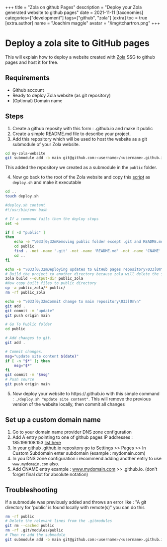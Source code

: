 +++
title = "Zola on github Pages"
description = "Deploy your Zola generated website to github pages"
date = 2021-11-11
[taxonomies]
categories=["development"]
tags=["github", "zola"]
[extra]
toc = true
[extra.author]
name = "Joachim maggle"
avatar = "/img/tchartron.png"
+++

# Deploy a zola site to GitHub pages

This will explain how to deploy a website created with [Zola](https://www.getzola.org/) SSG to github pages and host it for free.

## Requirements 

- Github account
- Ready to deploy Zola website (as git repository)
- (Optional) Domain name

## Steps

1. Create a github reposity with this form : <username>.github.io and make it public
2. Create a simple README.md file to describe your project.
3. Add this repository which will be used to host the website as a git submodule of your Zola website.

```bash
cd my-zola-website
git submodule add -b main git@github.com:<username>/<username>.github.io.git public
```
This added the repository we created as a submodule in the `public` folder.

4. Now go back to the root of the Zola website and copy this [script](https://github.com/tchartron/tchartron-zola/blob/main/deploy-github.sh) as `deploy.sh` and make it executable

```bash
cd ..
touch deploy.sh

#deploy.sh content
#!/usr/bin/env bash

# If a command fails then the deploy stops
set -e

if [ -d "public" ]
then
    echo -e "\033[0;32mRemoving public folder except .git and README.md and CNAME \033[0m\n"
    cd public
    find . -not -name '.git' -not -name 'README.md' -not -name 'CNAME' -delete
    cd ..
fi

echo -e "\033[0;32mDeploying updates to GitHub pages repository\033[0m\n"
# Build the project to another directory because zola will delete the submodule /public otherwise
zola build --output-dir public_zola
#Now copy built files to public directory
cp -a public_zola/* public/
rm -rf public_zola

echo -e "\033[0;32mCommit change to main repository\033[0m\n"
git add .
git commit -m "update"
git push origin main

# Go To Public folder
cd public

# Add changes to git.
git add .

# Commit changes.
msg="update site content $(date)"
if [ -n "$*" ]; then
    msg="$*"
fi
git commit -m "$msg"
# Push source
git push origin main
```

5. Now deploy your website to https://<username>.github.io with this simple command : `./deploy.sh "update site content"`.
This will remove the previous version of the website locally, then commit all changes

## Set up a custom domain name

1. Go to your domain name provider DNS zone configuration
2. Add A entry pointing to one of github pages IP addresses : 185.199.108.153 [list here]((https://docs.github.com/en/pages/configuring-a-custom-domain-for-your-github-pages-site/managing-a-custom-domain-for-your-github-pages-site#configuring-an-apex-domain))
3. In your github <username>.github.io repository go to Settings >> Pages >> In Custom Subdomain enter subdomain (example : mydomain.com)
4. In you DNS zone configuration i recommend adding another entry to use `www.mydomain.com` also.
5. Add CNAME entry example : www.mydomain.com >> <username>.github.io. (don't forget final dot for absolute notation)

## Troubleshooting
If a submodule was previously added and throws an error like : "A git directory for 'public' is found locally with remote(s)" you can do this

```bash
rm -rf public
# Delete the relevant lines from the .gitmodules
git rm --cached public
rm -rf .git/modules/public
# Then re add the submodule
git submodule add -b main git@github.com:<username>/<username>.github.io.git public
```

